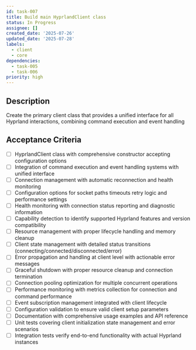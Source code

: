```yaml
---
id: task-007
title: Build main HyprlandClient class
status: In Progress
assignee: []
created_date: '2025-07-26'
updated_date: '2025-07-28'
labels:
  - client
  - core
dependencies:
  - task-005
  - task-006
priority: high
---
```


## Description

Create the primary client class that provides a unified interface for all Hyprland interactions, combining command execution and event handling

## Acceptance Criteria

- [ ] HyprlandClient class with comprehensive constructor accepting configuration options
- [ ] Integration of command execution and event handling systems with unified interface
- [ ] Connection management with automatic reconnection and health monitoring
- [ ] Configuration options for socket paths timeouts retry logic and performance settings
- [ ] Health monitoring with connection status reporting and diagnostic information
- [ ] Capability detection to identify supported Hyprland features and version compatibility
- [ ] Resource management with proper lifecycle handling and memory cleanup
- [ ] Client state management with detailed status transitions (connecting/connected/disconnected/error)
- [ ] Error propagation and handling at client level with actionable error messages
- [ ] Graceful shutdown with proper resource cleanup and connection termination
- [ ] Connection pooling optimization for multiple concurrent operations
- [ ] Performance monitoring with metrics collection for connection and command performance
- [ ] Event subscription management integrated with client lifecycle
- [ ] Configuration validation to ensure valid client setup parameters
- [ ] Documentation with comprehensive usage examples and API reference
- [ ] Unit tests covering client initialization state management and error scenarios
- [ ] Integration tests verify end-to-end functionality with actual Hyprland instances
